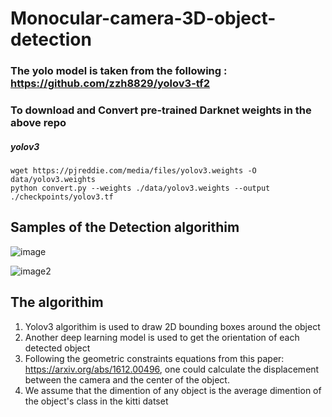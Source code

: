 # Monocular-camera-3D-object-detection

### The yolo model is taken from the following : https://github.com/zzh8829/yolov3-tf2


### To download and Convert pre-trained Darknet weights in the above repo

##### yolov3
```
wget https://pjreddie.com/media/files/yolov3.weights -O data/yolov3.weights
python convert.py --weights ./data/yolov3.weights --output ./checkpoints/yolov3.tf
```
## Samples of the Detection algorithim

![image](https://user-images.githubusercontent.com/90519613/194863435-a7a3905c-5d21-4b71-a134-b1abef41e2a3.png)

![image2](https://user-images.githubusercontent.com/90519613/194864665-111d9c62-6f48-47ac-8ec9-9c65997978fd.png)


## The algorithim 

1. Yolov3 algorithim is used to draw 2D bounding boxes around the object <br />
2. Another deep learning model is used to get the orientation of each detected object <br />
3. Following the geometric constraints equations from this paper: https://arxiv.org/abs/1612.00496, one could calculate the displacement between the camera and the center of the object.<br />
4. We assume that the dimention of any object is the average dimention of the object's class in the kitti datset
